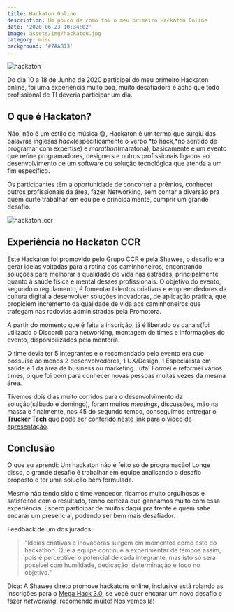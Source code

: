 ```yaml
---
title: Hackaton Online
description: Um pouco de como foi o meu primeiro Hackaton Online
date: '2020-06-23 10:34:02'
image: assets/img/hackaton.jpg
category: misc
background: '#7AAB13'
---
```


![hackaton](/assets/img/hackaton.jpg)

Do dia 10 a 18 de Junho de 2020 participei do meu primeiro Hackaton online, foi uma experiência muito boa, muito desafiadora e acho que todo profissional de TI deveria participar um dia.

## O que é Hackaton?

Não, não é um estilo de música 😅, Hackaton é um termo que surgiu das palavras inglesas *hack*(especificamente o verbo *to hack,*no sentido de programar com expertise) e *marathon*(maratona), basicamente é um evento que reúne programadores, designers e outros profissionais ligados ao desenvolvimento de um software ou solução tecnológica que atenda a um fim específico.

Os participantes têm a oportunidade de concorrer a prêmios, conhecer outros profissionais da área, fazer Networking, sem contar a diversão pra quem curte trabalhar em equipe e principalmente, cumprir um grande desafio.



![hackaton_ccr](/assets/img/hackaton_ccr.jpg)

## Experiência no Hackaton CCR

Este Hackaton foi promovido pelo Grupo CCR e pela Shawee, o desafio era gerar ideias voltadas para a rotina dos caminhoneiros, encontrando soluções para melhorar a qualidade de vida nas estradas, principalmente quanto à saúde física e mental desses profissionais. O objetivo do evento, segundo o regulamento, é fomentar talentos criativos e empreendedores da cultura digital a desenvolver soluções inovadoras, de aplicação prática, que propiciem incremento da qualidade de vida aos caminhoneiros que trafegam nas rodovias administradas pela Promotora.

A partir do momento que é feita a inscrição, já é liberado os canais(foi utilizado o Discord) para networking, montagem de times e informações do evento, disponibilizados pela mentoria.

O time devia ter 5 integrantes e o recomendado pelo evento era que possuíse ao menos 2 desenvolvedores, 1 UX/Design, 1 Especialista em saúde e 1 da área de business ou marketing...ufa! Formei e reformei vários times, o que foi bom para conhecer novas pessoas muitas vezes da mesma área.

Tivemos dois dias muito corridos para o desenvolvimento da solução(sábado e domingo), foram muitos *meetings*, discussões, mão na massa e finalmente, nos 45 do segundo tempo, conseguimos entregar o **Trucker Tech** que pode ser conferido [neste link para o video de apresentação](https://www.youtube.com/watch?v=GQ8WRjdC_Qk&feature=emb_title).



## Conclusão

O que eu aprendi: Um hackaton não é feito só de programação! Longe disso, o grande desafio é trabalhar em equipe analisando o desafio proposto e ter uma solução bem formulada. 

Mesmo não tendo sido o time vencedor, ficamos muito orgulhosos e satisfeitos com o resultado, tenho certeza que ganhamos muito com essa experiência. Espero participar de muitos daqui pra frente e quem sabe encarar um presencial, podendo ser bem mais desafiador.

Feedback de um dos jurados:

> "Ideias criativas e inovadoras surgem em momentos como este do hackathon. Que a equipe continue a experimentar de tempos assim, pois é perceptível o potencial de cada integrante, mas isto só será possível com humildade, dedicação, determinação e foco no objetivo."

Dica: A Shawee direto promove hackatons online, inclusive está rolando as inscrições para o [Mega Hack 3.0](https://www.megahack.com.br/), se você quer encarar um novo desafio e fazer *networking*, recomendo muito! Nos vemos lá!